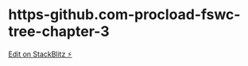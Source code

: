 # https-github.com-procload-fswc-tree-chapter-3

[Edit on StackBlitz ⚡️](https://stackblitz.com/edit/typescript-iun3wc)